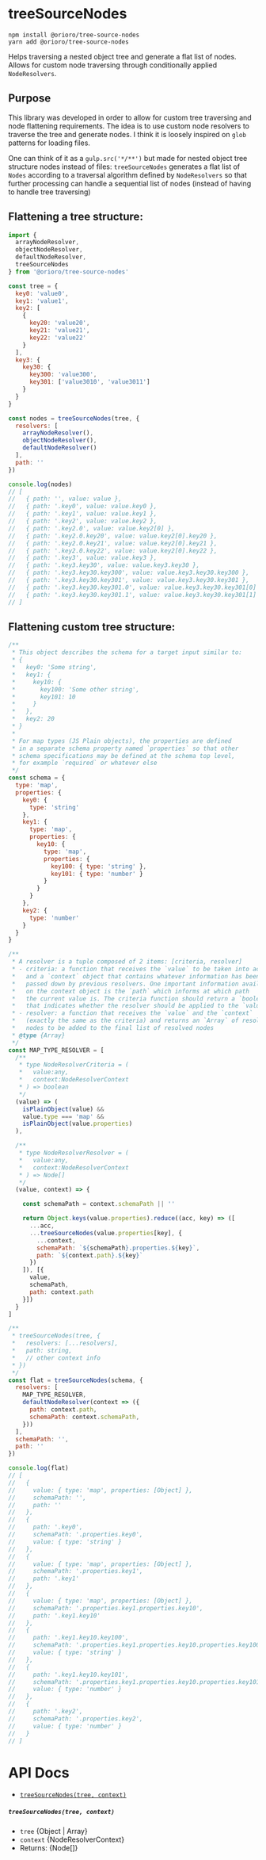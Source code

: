 # treeSourceNodes

```
npm install @orioro/tree-source-nodes
yarn add @orioro/tree-source-nodes
```

Helps traversing a nested object tree and generate a flat list of nodes. Allows
for custom node traversing through conditionally applied `NodeResolvers`. 

## Purpose

This library was developed in order to allow for custom tree traversing
and node flattening requirements. The idea is to use custom node resolvers
to traverse the tree and generate nodes. I think it is loosely inspired on
`glob` patterns for loading files.

One can think of it as a `gulp.src('*/**')` but made for nested object tree
structure nodes instead of files: `treeSourceNodes` generates a flat list of
`Nodes` according to a traversal algorithm defined by `NodeResolvers` so that
further processing can handle a sequential list of nodes (instead of having to
handle tree traversing)

## Flattening a tree structure:
```js
import {
  arrayNodeResolver,
  objectNodeResolver,
  defaultNodeResolver,
  treeSourceNodes
} from '@orioro/tree-source-nodes'

const tree = {
  key0: 'value0',
  key1: 'value1',
  key2: [
    {
      key20: 'value20',
      key21: 'value21',
      key22: 'value22'
    }
  ],
  key3: {
    key30: {
      key300: 'value300',
      key301: ['value3010', 'value3011']
    }
  }
}

const nodes = treeSourceNodes(tree, {
  resolvers: [
    arrayNodeResolver(),
    objectNodeResolver(),
    defaultNodeResolver()
  ],
  path: ''
})

console.log(nodes)
// [
//   { path: '', value: value },
//   { path: '.key0', value: value.key0 },
//   { path: '.key1', value: value.key1 },
//   { path: '.key2', value: value.key2 },
//   { path: '.key2.0', value: value.key2[0] },
//   { path: '.key2.0.key20', value: value.key2[0].key20 },
//   { path: '.key2.0.key21', value: value.key2[0].key21 },
//   { path: '.key2.0.key22', value: value.key2[0].key22 },
//   { path: '.key3', value: value.key3 },
//   { path: '.key3.key30', value: value.key3.key30 },
//   { path: '.key3.key30.key300', value: value.key3.key30.key300 },
//   { path: '.key3.key30.key301', value: value.key3.key30.key301 },
//   { path: '.key3.key30.key301.0', value: value.key3.key30.key301[0] },
//   { path: '.key3.key30.key301.1', value: value.key3.key30.key301[1] },
// ]

```

## Flattening custom tree structure:
```js
/**
 * This object describes the schema for a target input similar to:
 * {
 *   key0: 'Some string',
 *   key1: {
 *     key10: {
 *       key100: 'Some other string',
 *       key101: 10
 *     }
 *   },
 *   key2: 20
 * }
 *
 * For map types (JS Plain objects), the properties are defined
 * in a separate schema property named `properties` so that other
 * schema specifications may be defined at the schema top level,
 * for example `required` or whatever else
 */
const schema = {
  type: 'map',
  properties: {
    key0: {
      type: 'string'
    },
    key1: {
      type: 'map',
      properties: {
        key10: {
          type: 'map',
          properties: {
            key100: { type: 'string' },
            key101: { type: 'number' }
          }
        }
      }
    },
    key2: {
      type: 'number'
    }
  }
}

/**
 * A resolver is a tuple composed of 2 items: [criteria, resolver]
 * - criteria: a function that receives the `value` to be taken into account
 *   and a `context` object that contains whatever information has been
 *   passed down by previous resolvers. One important information available
 *   on the context object is the `path` which informs at which path
 *   the current value is. The criteria function should return a `boolean`
 *   that indicates whether the resolver should be applied to the `value`
 * - resolver: a function that receives the `value` and the `context`
 *   (exactly the same as the criteria) and returns an `Array` of resolved
 *   nodes to be added to the final list of resolved nodes
 * @type {Array}
 */
const MAP_TYPE_RESOLVER = [
  /**
   * type NodeResolverCriteria = (
   *   value:any,
   *   context:NodeResolverContext
   * ) => boolean
   */
  (value) => (
    isPlainObject(value) &&
    value.type === 'map' &&
    isPlainObject(value.properties)
  ),

  /**
   * type NodeResolverResolver = (
   *   value:any,
   *   context:NodeResolverContext
   * ) => Node[]
   */
  (value, context) => {

    const schemaPath = context.schemaPath || ''

    return Object.keys(value.properties).reduce((acc, key) => ([
      ...acc,
      ...treeSourceNodes(value.properties[key], {
        ...context,
        schemaPath: `${schemaPath}.properties.${key}`,
        path: `${context.path}.${key}`
      })
    ]), [{
      value,
      schemaPath,
      path: context.path
    }])
  }
]

/**
 * treeSourceNodes(tree, {
 *   resolvers: [...resolvers],
 *   path: string,
 *   // other context info
 * })
 */
const flat = treeSourceNodes(schema, {
  resolvers: [
    MAP_TYPE_RESOLVER,
    defaultNodeResolver(context => ({
      path: context.path,
      schemaPath: context.schemaPath,
    }))
  ],
  schemaPath: '',
  path: ''
})

console.log(flat)
// [
//   {
//     value: { type: 'map', properties: [Object] },
//     schemaPath: '',
//     path: ''
//   },
//   {
//     path: '.key0',
//     schemaPath: '.properties.key0',
//     value: { type: 'string' }
//   },
//   {
//     value: { type: 'map', properties: [Object] },
//     schemaPath: '.properties.key1',
//     path: '.key1'
//   },
//   {
//     value: { type: 'map', properties: [Object] },
//     schemaPath: '.properties.key1.properties.key10',
//     path: '.key1.key10'
//   },
//   {
//     path: '.key1.key10.key100',
//     schemaPath: '.properties.key1.properties.key10.properties.key100',
//     value: { type: 'string' }
//   },
//   {
//     path: '.key1.key10.key101',
//     schemaPath: '.properties.key1.properties.key10.properties.key101',
//     value: { type: 'number' }
//   },
//   {
//     path: '.key2',
//     schemaPath: '.properties.key2',
//     value: { type: 'number' }
//   }
// ]
```

# API Docs

- [`treeSourceNodes(tree, context)`](#treesourcenodestree-context)

##### `treeSourceNodes(tree, context)`

- `tree` {Object | Array}
- `context` {NodeResolverContext}
- Returns: {Node[]}

